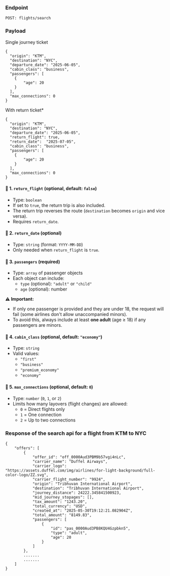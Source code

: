 ### Endpoint
```
POST: flights/search
```

### Payload
Single journey ticket
```
{
  "origin": "KTM",
  "destination": "NYC",
  "departure_date": "2025-06-05",
  "cabin_class": "business",
  "passengers": [
    {
        "age": 20
    }
  ],
  "max_connections": 0
}
```
With return ticket*
```
{
  "origin": "KTM",
  "destination": "NYC",
  "departure_date": "2025-06-05",
  "return_flight": true,
  "return_date":  "2025-07-05",
  "cabin_class": "business",
  "passengers": [
    {
        "age": 20
    }
  ],
  "max_connections": 0
}
```
#### 🔁 1. `return_flight` (optional, default: `false`)
- Type: `boolean`
- If set to `true`, the return trip is also included.
- The return trip reverses the route (`destination` becomes `origin` and vice versa).
- Requires `return_date`.

#### 📅 2. `return_date` (optional)
- Type: `string` (format: `YYYY-MM-DD`)
- Only needed when `return_flight` is `true`.

#### 👤 3. `passengers` (required)
- Type: `array` of passenger objects
- Each object can include:
  - `type` (optional): `"adult"` or `"child"`
  - `age` (optional): number

**⚠️ Important:**
- If only one passenger is provided and they are under 18, the request will fail (some airlines don't allow unaccompanied minors).
- To avoid this, always include at least **one adult** (age ≥ 18) if any passengers are minors.

#### 💺 4. `cabin_class` (optional, default: `"economy"`)
- Type: `string`
- Valid values:
  - `"first"`
  - `"business"`
  - `"premium_economy"`
  - `"economy"`

#### 🔁 5. `max_connections` (optional, default: `0`)
- Type: `number` (`0`, `1`, or `2`)
- Limits how many layovers (flight changes) are allowed:
  - `0` = Direct flights only
  - `1` = One connection
  - `2` = Up to two connections

### Response of the search api for a flight from KTM to NYC
```
{
    "offers": [
        {
            "offer_id": "off_0000Aud3PBM9b57vgi4nLc",
            "carrier_name": "Duffel Airways",
            "carrier_logo": "https://assets.duffel.com/img/airlines/for-light-background/full-color-logo/ZZ.svg",
            "carrier_flight_number": "9924",
            "origin": "Tribhuvan International Airport",
            "destination": "Tribhuvan International Airport",
            "journey_distance": 24222.345841500923,
            "mid_journey_stopages": [],
            "tax_amount": "1243.20",
            "total_currency": "USD",
            "created_at": "2025-05-30T19:12:21.082904Z",
            "total_amount": "8149.83",
            "passengers": [
                {
                    "id": "pas_0000Aud3PB8KQU4Gzpbkn5",
                    "type": "adult",
                    "age": 20
                }
            ]
        },
        .......
        .......
    ]
}
```